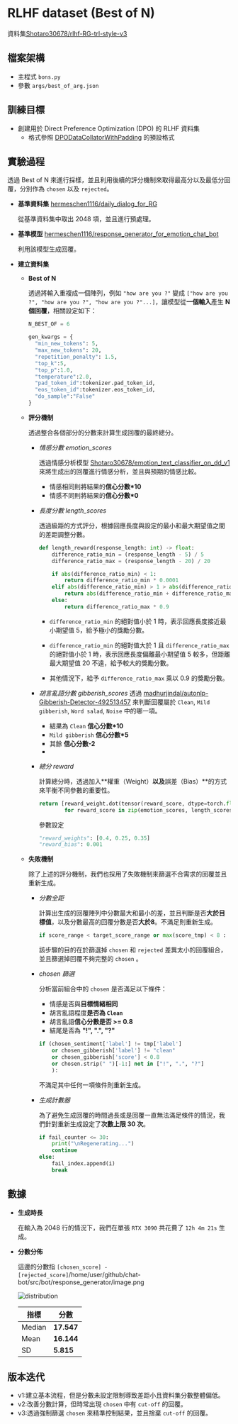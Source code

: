 # RLHF dataset (Best of N)
資料集[Shotaro30678/rlhf-RG-trl-style-v3](https://huggingface.co/datasets/Shotaro30678/rlhf-RG-trl-style-v3)

## 檔案架構
- 主程式 `bons.py`
- 參數 `args/best_of_arg.json`

## 訓練目標

- 創建用於 Direct Preference Optimization (DPO) 的 RLHF 資料集
  - 格式參照 [DPODataCollatorWithPadding](https://huggingface.co/docs/trl/main/en/dpo_trainer#expected-dataset-format) 的預設格式

## 實驗過程

透過 Best of N 來進行採樣，並且利用後續的評分機制來取得最高分以及最低分回覆，分別作為 `chosen` 以及 `rejected`。

  - **基準資料集** [hermeschen1116/daily_dialog_for_RG](https://huggingface.co/datasets/hermeschen1116/daily_dialog_for_RG)

    從基準資料集中取出 2048 項，並且進行預處理。

  - **基準模型** [hermeschen1116/response_generator_for_emotion_chat_bot](https://huggingface.co/hermeschen1116/response_generator_for_emotion_chat_bot) 
   
    利用該模型生成回覆。

  - **建立資料集**

    - **Best of N**

      透過將輸入重複成一個陣列，例如 `"how are you ?"` 變成 `["how are you ?", "how are you ?", "how are you ?"...]`，讓模型從**一個輸入**產生 **N 個回覆**，相關設定如下：
      ```python
      N_BEST_OF = 6

      gen_kwargs = {
        "min_new_tokens": 5,
        "max_new_tokens": 20,
        "repetition_penalty": 1.5,
        "top_k":5,
        "top_p":1.0, 
        "temperature":2.0,
        "pad_token_id":tokenizer.pad_token_id,
        "eos_token_id":tokenizer.eos_token_id,
        "do_sample":"False"
      }
      ```
    - **評分機制**
    
      透過整合各個部分的分數來計算生成回覆的最終總分。

      - *情感分數 emotion_scores*

        透過情感分析模型 [Shotaro30678/emotion_text_classifier_on_dd_v1](https://huggingface.co/Shotaro30678/emotion_text_classifier_on_dd_v1) 來將生成出的回覆進行情感分析，並且與預期的情感比較。
        - 情感相同則將結果的**信心分數\*10**
        - 情感不同則將結果的**信心分數\*0**

      - *長度分數 length_scores*
  
        透過級距的方式評分，根據回應長度與設定的最小和最大期望值之間的差距調整分數。

        ```python
        def length_reward(response_length: int) -> float:
            difference_ratio_min = (response_length - 5) / 5
            difference_ratio_max = (response_length - 20) / 20

            if abs(difference_ratio_min) < 1:
                return difference_ratio_min * 0.0001
            elif abs(difference_ratio_min) > 1 > abs(difference_ratio_max):
                return abs(difference_ratio_min + difference_ratio_max) * 10
            else:
                return difference_ratio_max * 0.9
        ```
        - `difference_ratio_min` 的絕對值小於 1 時，表示回應長度接近最小期望值 5，給予極小的獎勵分數。

        - `difference_ratio_min` 的絕對值大於 1 且 `difference_ratio_max` 的絕對值小於 1 時，表示回應長度偏離最小期望值 5 較多，但距離最大期望值 20 不遠，給予較大的獎勵分數。

        - 其他情況下，給予 `difference_ratio_max` 乘以 0.9 的獎勵分數。

      - *胡言亂語分數 gibberish_scores*
        透過 [madhurjindal/autonlp-Gibberish-Detector-492513457](https://huggingface.co/madhurjindal/autonlp-Gibberish-Detector-492513457) 來判斷回覆屬於 `Clean`, `Mild gibberish`, `Word salad`, `Noise` 中的哪一項。
        - 結果為 `Clean` **信心分數\*10**
        - `Mild gibberish` **信心分數\*5**
        - 其餘 **信心分數\-2**
        - 
      - *總分 reward*

        計算總分時，透過加入**權重（Weight）**以及**誤差（Bias）**的方式來平衡不同參數的重要性。
        ```python
        return [reward_weight.dot(tensor(reward_score, dtype=torch.float)) + reward_bias
                for reward_score in zip(emotion_scores, length_scores, gibberish_scores)]
        ```
        參數設定
        ```python
        "reward_weights": [0.4, 0.25, 0.35]
        "reward_bias": 0.001
        ```

    - **失敗機制**

      除了上述的評分機制，我們也採用了失敗機制來篩選不合需求的回覆並且重新生成。

      - *分數全距*

        計算出生成的回覆陣列中分數最大和最小的差，並且判斷是否**大於目標值**，以及分數最高的回覆分數是否**大於8**。不滿足則重新生成。

        ```python
        if score_range < target_score_range or max(score_tmp) < 8 :
        ```

        該步驟的目的在於篩選掉 `chosen` 和 `rejected` 差異太小的回覆組合，並且篩選掉回覆不夠完整的 `chosen` 。
      
      - *chosen 篩選*
      
        分析當前組合中的 `chosen` 是否滿足以下條件：

        - 情感是否與**目標情緒相同**
        - 胡言亂語程度**是否為 `Clean`**
        - 胡言亂語**信心分數是否 >= 0.8**
        - 結尾是否為 **"!", ".", "?"**
      
        ```python
        if (chosen_sentiment['label'] != tmp['label'] 
            or chosen_gibberish['label'] != "clean" 
            or chosen_gibberish['score'] < 0.8
            or chosen.strip(" ")[-1:] not in ["!", ".", "?"]
            ):    
        ```
        不滿足其中任何一項條件則重新生成。

      - *生成計數器*
  
        為了避免生成回覆的時間過長或是回覆一直無法滿足條件的情況，我們針對重新生成設定了**次數上限 30 次**。
        ```python
        if fail_counter <= 30:
            print("\nRegenerating...")
            continue
        else:
            fail_index.append(i)
            break
        ```
## 數據

- **生成時長**

  在輸入為 2048 行的情況下，我們在單張 `RTX 3090` 共花費了 `12h 4m 21s` 生成。

- **分數分佈**
  
  這邊的分數指 `[chosen_score] - [rejected_score]`/home/user/github/chat-bot/src/bot/response_generator/image.png

  ![distribution](https://github.com/user-attachments/assets/3b4903f9-4c1d-40f9-83ad-b379f28c687a)


  |指標     |分數       |
  |--------|----------|
  |Median  |**17.547**|
  |Mean    |**16.144**|
  |SD      |**5.815**|

## 版本迭代

- v1:建立基本流程，但是分數未設定限制導致差距小且資料集分數整體偏低。
- v2:改善分數計算，但時常出現 `chosen` 中有 `cut-off` 的回覆。
- v3:透過強制篩選 `chosen` 來精準控制結果，並且捨棄 `cut-off` 的回覆。
